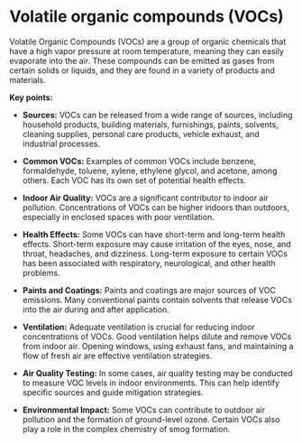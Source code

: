 # Volatile organic compounds (VOCs)

Volatile Organic Compounds (VOCs) are a group of organic chemicals that have a high vapor pressure at room temperature, meaning they can easily evaporate into the air. These compounds can be emitted as gases from certain solids or liquids, and they are found in a variety of products and materials.

**Key points:**

* **Sources:** VOCs can be released from a wide range of sources, including household products, building materials, furnishings, paints, solvents, cleaning supplies, personal care products, vehicle exhaust, and industrial processes.

* **Common VOCs:** Examples of common VOCs include benzene, formaldehyde, toluene, xylene, ethylene glycol, and acetone, among others. Each VOC has its own set of potential health effects.

* **Indoor Air Quality:** VOCs are a significant contributor to indoor air pollution. Concentrations of VOCs can be higher indoors than outdoors, especially in enclosed spaces with poor ventilation.

* **Health Effects:** Some VOCs can have short-term and long-term health effects. Short-term exposure may cause irritation of the eyes, nose, and throat, headaches, and dizziness. Long-term exposure to certain VOCs has been associated with respiratory, neurological, and other health problems.

* **Paints and Coatings:** Paints and coatings are major sources of VOC emissions. Many conventional paints contain solvents that release VOCs into the air during and after application.

* **Ventilation:** Adequate ventilation is crucial for reducing indoor concentrations of VOCs. Good ventilation helps dilute and remove VOCs from indoor air. Opening windows, using exhaust fans, and maintaining a flow of fresh air are effective ventilation strategies.

* **Air Quality Testing:** In some cases, air quality testing may be conducted to measure VOC levels in indoor environments. This can help identify specific sources and guide mitigation strategies.

* **Environmental Impact:** Some VOCs can contribute to outdoor air pollution and the formation of ground-level ozone. Certain VOCs also play a role in the complex chemistry of smog formation.
